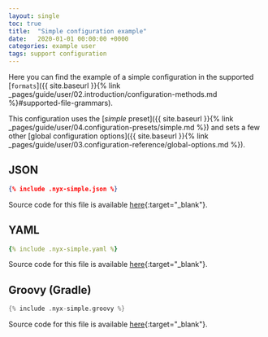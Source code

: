 ```yaml
---
layout: single
toc: true
title:  "Simple configuration example"
date:   2020-01-01 00:00:00 +0000
categories: example user
tags: support configuration
---
```


Here you can find the example of a simple configuration in the supported [`formats`]({{ site.baseurl }}{% link _pages/guide/user/02.introduction/configuration-methods.md %}#supported-file-grammars).

This configuration uses the [*simple* preset]({{ site.baseurl }}{% link _pages/guide/user/04.configuration-presets/simple.md %}) and sets a few other [global configuration options]({{ site.baseurl }}{% link _pages/guide/user/03.configuration-reference/global-options.md %}).

## JSON

```json
{% include .nyx-simple.json %}
```

Source code for this file is available [here](https://raw.githubusercontent.com/mooltiverse/nyx/master/docs/_includes/.nyx-simple.json){:target="_blank"}.

## YAML

```yaml
{% include .nyx-simple.yaml %}
```

Source code for this file is available [here](https://raw.githubusercontent.com/mooltiverse/nyx/master/docs/_includes/.nyx-simple.yaml){:target="_blank"}.

## Groovy (Gradle)

```groovy
{% include .nyx-simple.groovy %}
```

Source code for this file is available [here](https://raw.githubusercontent.com/mooltiverse/nyx/master/docs/_includes/.nyx-simple.groovy){:target="_blank"}.
